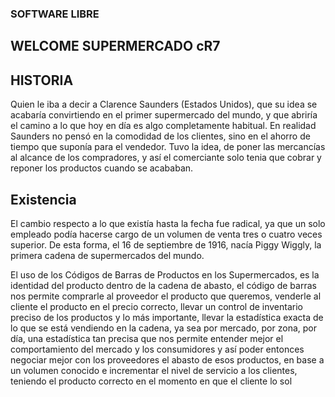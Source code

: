 
### SOFTWARE LIBRE 

## WELCOME SUPERMERCADO cR7

## HISTORIA

Quien le iba a decir a Clarence Saunders (Estados Unidos), que su idea se acabaría convirtiendo 
en el primer supermercado del mundo, y que abriría el camino a lo que hoy en día es algo completamente habitual. 
En realidad Saunders no pensó en la comodidad de los clientes, sino en el ahorro de tiempo que suponía para el vendedor.
Tuvo la idea, de poner las mercancías al alcance de los compradores, y así el comerciante solo tenia que cobrar y 
reponer los productos cuando se acababan.

## Existencia

El cambio respecto a lo que existía hasta la fecha fue radical, ya que un solo empleado podía hacerse 
cargo de un volumen de venta tres o cuatro veces superior. De esta forma, el 16 de septiembre de 1916, 
nacía Piggy Wiggly, la primera cadena de supermercados del mundo.

El uso de los Códigos de Barras de Productos en los Supermercados, es la identidad del producto dentro 
de la cadena de abasto, el código de barras nos permite comprarle al proveedor el producto que queremos, 
venderle al cliente el producto en el precio correcto, llevar un control de inventario preciso de los 
productos y lo más importante, llevar la estadística exacta de lo que se está vendiendo en la cadena, 
ya sea por mercado, por zona, por día, una estadística tan precisa que nos permite entender mejor el 
comportamiento del mercado y los consumidores y así poder entonces negociar mejor con los proveedores el 
abasto de esos productos, en base a un volumen conocido e incrementar el nivel de servicio a los clientes, 
teniendo el producto correcto en el momento en que el cliente lo sol
